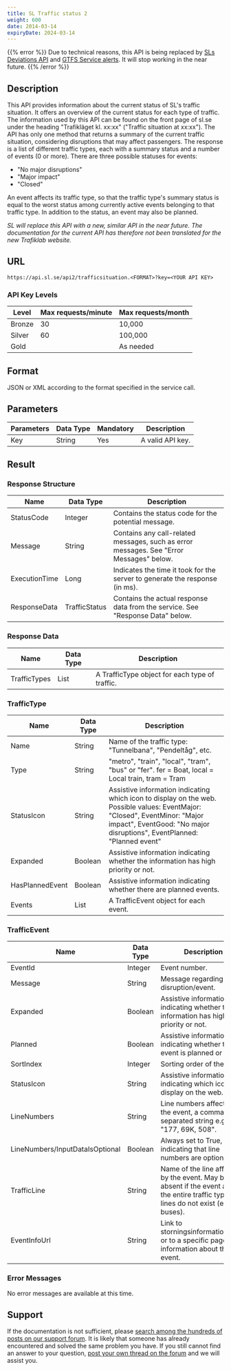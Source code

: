 ```yaml
---
title: SL Traffic status 2
weight: 600
date: 2014-03-14
expiryDate: 2024-03-14
---
```


{{% error %}}
Due to technical reasons, this API is being replaced by [SLs Deviations API](deviations.md) and [GTFS Service alerts](../../gtfs-datasets/gtfs-regional/realtime.md). It will
stop working in the near future.
{{% /error %}}

## Description

This API provides information about the current status of SL's traffic situation. It offers an overview
of the current status for each type of traffic. The information used by this API can be found on the
front page of sl.se under the heading "Trafikläget kl. xx:xx" ("Traffic situation at xx:xx"). The API has only one method that returns a summary
of the current traffic situation, considering disruptions that may affect passengers. The response is a list of different traffic types, each with a summary
status and a number of events (0 or more). There are three possible statuses for events:

- "No major disruptions"
- "Major impact"
- "Closed"

An event affects its traffic type, so that the traffic type's summary status is equal to the worst status among currently active events belonging to that
traffic type. In addition to the status, an event may also be planned.

*SL will replace this API with a new, similar API in the near future. The documentation for the current API
has therefore not been translated for the new Trafiklab website.*

## URL

`https://api.sl.se/api2/trafficsituation.<FORMAT>?key=<YOUR API KEY>`

### API Key Levels

| Level  | Max requests/minute | Max requests/month |
|--------|---------------------|--------------------|
| Bronze | 30                  | 10,000             |
| Silver | 60                  | 100,000            |
| Gold   |                     | As needed          |

## Format

JSON or XML according to the format specified in the service call.

## Parameters

| Parameters | Data Type | Mandatory | Description      |
|------------|-----------|-----------|------------------|
| Key        | String    | Yes       | A valid API key. |

## Result

### Response Structure

| Name          | Data Type     | Description                                                                             |
|---------------|---------------|-----------------------------------------------------------------------------------------|
| StatusCode    | Integer       | Contains the status code for the potential message.                                     |
| Message       | String        | Contains any call-related messages, such as error messages. See "Error Messages" below. |
| ExecutionTime | Long          | Indicates the time it took for the server to generate the response (in ms).             |
| ResponseData  | TrafficStatus | Contains the actual response data from the service. See "Response Data" below.          |

### Response Data

| Name         | Data Type | Description                                    |
|--------------|-----------|------------------------------------------------|
| TrafficTypes | List      | A TrafficType object for each type of traffic. |

### TrafficType

| Name            | Data Type | Description                                                                                                                                                                                            |
|-----------------|-----------|--------------------------------------------------------------------------------------------------------------------------------------------------------------------------------------------------------|
| Name            | String    | Name of the traffic type: "Tunnelbana", "Pendeltåg", etc.                                                                                                                                              |
| Type            | String    | "metro", "train", "local", "tram", "bus" or "fer". fer = Boat, local = Local train, tram = Tram                                                                                                        |
| StatusIcon      | String    | Assistive information indicating which icon to display on the web. Possible values: EventMajor: "Closed", EventMinor: "Major impact", EventGood: "No major disruptions", EventPlanned: "Planned event" |
| Expanded        | Boolean   | Assistive information indicating whether the information has high priority or not.                                                                                                                     |
| HasPlannedEvent | Boolean   | Assistive information indicating whether there are planned events.                                                                                                                                     |
| Events          | List      | A TrafficEvent object for each event.                                                                                                                                                                  |

### TrafficEvent

| Name                            | Data Type | Description                                                                                                                                |
|---------------------------------|-----------|--------------------------------------------------------------------------------------------------------------------------------------------|
| EventId                         | Integer   | Event number.                                                                                                                              |
| Message                         | String    | Message regarding the disruption/event.                                                                                                    |
| Expanded                        | Boolean   | Assistive information indicating whether the information has high priority or not.                                                         |
| Planned                         | Boolean   | Assistive information indicating whether the event is planned or not.                                                                      |
| SortIndex                       | Integer   | Sorting order of the event.                                                                                                                |
| StatusIcon                      | String    | Assistive information indicating which icon to display on the web.                                                                         |
| LineNumbers                     | String    | Line numbers affected by the event, a comma-separated string e.g., "177, 69K, 508".                                                        |
| LineNumbers/InputDataIsOptional | Boolean   | Always set to True, indicating that line numbers are optional.                                                                             |
| TrafficLine                     | String    | Name of the line affected by the event. May be absent if the event affects the entire traffic type or if lines do not exist (e.g., buses). |
| EventInfoUrl                    | String    | Link to storningsinformation.sl.se, or to a specific page with information about the event.                                                |

### Error Messages

No error messages are available at this time.

## Support

If the documentation is not sufficient, please [search among the hundreds of posts on our support forum](https://kundo.se/org/trafiklabse/posts/). It is likely
that someone has already encountered and solved the same problem you have. If you still cannot find an answer to your
question, [post your own thread on the forum](https://kundo.se/org/trafiklabse/) and we will assist you.
